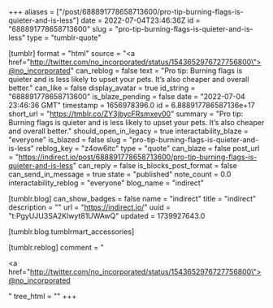 +++
aliases = ["/post/688891778658713600/pro-tip-burning-flags-is-quieter-and-is-less"]
date = 2022-07-04T23:46:36Z
id = "688891778658713600"
slug = "pro-tip-burning-flags-is-quieter-and-is-less"
type = "tumblr-quote"

[tumblr]
format = "html"
source = "<a href=\"http://twitter.com/no_incorporated/status/1543652976727756800\">@no_incorporated</a>"
can_reblog = false
text = "Pro tip: Burning flags is quieter and is less likely to upset your pets. It&rsquo;s also cheaper and overall better."
can_like = false
display_avatar = true
id_string = "688891778658713600"
is_blaze_pending = false
date = "2022-07-04 23:46:36 GMT"
timestamp = 1656978396.0
id = 6.888917786587136e+17
short_url = "https://tmblr.co/ZY3jbycFRsmxey00"
summary = "Pro tip: Burning flags is quieter and is less likely to upset your pets. It’s also cheaper and overall better."
should_open_in_legacy = true
interactability_blaze = "everyone"
is_blazed = false
slug = "pro-tip-burning-flags-is-quieter-and-is-less"
reblog_key = "z4ow6itc"
type = "quote"
can_blaze = false
post_url = "https://indirect.io/post/688891778658713600/pro-tip-burning-flags-is-quieter-and-is-less"
can_reply = false
is_blocks_post_format = false
can_send_in_message = true
state = "published"
note_count = 0.0
interactability_reblog = "everyone"
blog_name = "indirect"

[tumblr.blog]
can_show_badges = false
name = "indirect"
title = "indirect"
description = ""
url = "https://indirect.io/"
uuid = "t:PgyUJU3SA2Klwyt81UWAwQ"
updated = 1739927643.0

[tumblr.blog.tumblrmart_accessories]

[tumblr.reblog]
comment = "<p><a href=\"http://twitter.com/no_incorporated/status/1543652976727756800\">@no_incorporated</a></p>"
tree_html = ""
+++

